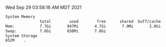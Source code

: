 Wed Sep 29 03:58:16 AM MDT 2021
```bash
System Memory
               total        used        free      shared  buff/cache   available
Mem:           7.7Gi       947Mi       4.7Gi       7.0Mi       2.0Gi       6.4Gi
Swap:          7.6Gi       650Mi       7.0Gi
System Storage
652M	.
```
```bash
